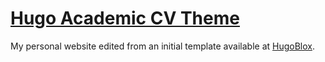 # [Hugo Academic CV Theme](https://github.com/HugoBlox/theme-academic-cv)

My personal website edited from an initial template available at [HugoBlox](https://hugoblox.com).
